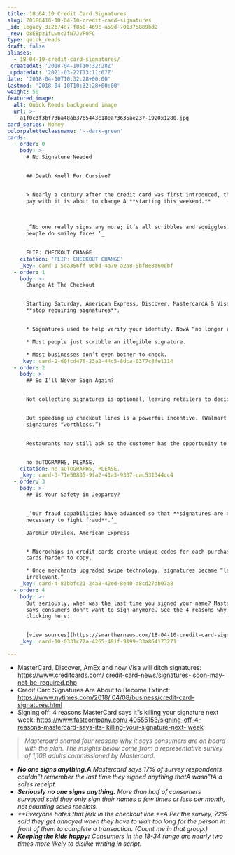 ```yaml
---
title: 18.04.10 Credit Card Signatures
slug: 20180410-18-04-10-credit-card-signatures
_id: legacy-312b74d7-f850-469c-a59d-701375889bd2
_rev: O8E8pz1fLwnc3fN7JVF0FC
type: quick_reads
draft: false
aliases:
  - 18-04-10-credit-card-signatures/
_createdAt: '2018-04-10T10:32:28Z'
_updatedAt: '2021-03-22T13:11:07Z'
date: '2018-04-10T10:32:28+00:00'
lastmod: '2018-04-10T10:32:28+00:00'
weight: 50
featured_image:
  alt: Quick Reads background image
  url: >-
    a1f0c3f3bf73ba48ab3765443c18ea73635ae237-1920x1280.jpg
card_series: Money
colorpaletteclassname: '--dark-green'
cards:
  - order: 0
    body: >-
      # No Signature Needed


      ## Death Knell For Cursive?


      > Nearly a century after the credit card was first introduced, the way you
      pay with it is about to change A **starting this weekend.**  
        
        
        
      _“No one really signs any more; it’s all scribbles and squiggles. Some
      people do smiley faces.’_


      FLIP: CHECKOUT CHANGE
    citation: 'FLIP: CHECKOUT CHANGE'
    _key: card-1-5da356ff-0ebd-4a70-a2a8-5bf8e8d60dbf
  - order: 1
    body: >-
      Change At The Checkout


      Starting Saturday, American Express, Discover, MastercardA & Visa will
      **stop requiring signatures**.


      * Signatures used to help verify your identity. NowA “no longer reliable.”

      * Most people just scribble an illegible signature.

      * Most businesses don’t even bother to check.
    _key: card-2-d0fcd478-23a2-44c5-8dca-0377c8fe1114
  - order: 2
    body: >-
      ## So I’ll Never Sign Again?


      Not collecting signatures is optional, leaving retailers to decide.


      But speeding up checkout lines is a powerful incentive. (Walmart calls
      signatures “worthless.”)


      Restaurants may still ask so the customer has the opportunity to tip.


      no auTOGRAPHS, PLEASE.
    citation: no auTOGRAPHS, PLEASE.
    _key: card-3-71e50835-9fa2-41a3-9337-cac531344cc4
  - order: 3
    body: >-
      ## Is Your Safety in Jeopardy?


      _‘Our fraud capabilities have advanced so that **signatures are no longer
      necessary to fight fraud**.’_  

      Jaromir Divilek, American Express


      * Microchips in credit cards create unique codes for each purchase, making
      cards harder to copy.

      * Once merchants upgraded swipe technology, signatures became “largely
      irrelevant.”
    _key: card-4-83bbfc21-24a8-42ed-8e40-a8cd27db07a8
  - order: 4
    body: >-
      But seriously, when was the last time you signed your name? Mastercard
      says consumers don't want to sign anymore. See the 4 reasons why by
      clicking here:


      [view sources](https://smarthernews.com/18-04-10-credit-card-signatures/)
    _key: card-10-0331c72a-4265-491f-9199-33a864173271

---
```

* MasterCard, Discover, AmEx and now Visa will ditch signatures: [https://www.creditcards.com/ credit-card-news/signatures- soon-may-not-be-required.php](https://www.creditcards.com/)
* Credit Card Signatures Are About to Become Extinct: [https://www.nytimes.com/2018/ 04/08/business/credit-card- signatures.html](https://www.nytimes.com/2018/)
* Signing off: 4 reasons MasterCard says it”s killing your signature next week: [https://www.fastcompany.com/ 40555153/signing-off-4- reasons-mastercard-says-its- killing-your-signature-next- week](https://www.fastcompany.com/)

> _Mastercard shared four reasons why it says consumers are on board with the plan. The insights below come from a representative survey of 1,108 adults commissioned by Mastercard._  
  


* _**No one signs anything.A** Mastercard says 17% of survey respondents couldn”t remember the last time they signed anything thatA wasn”tA a sales receipt._
* _**Seriously no one signs anything.** More than half of consumers surveyed said they only sign their names a few times or less per month, not counting sales receipts._
* _**Everyone hates that jerk in the checkout line.**A Per the survey, 72% said they get annoyed when they have to wait too long for the person in front of them to complete a transaction. (Count me in that group.)_
* _**Keeping the kids happy:** Consumers in the 18-34 range are nearly two times more likely to dislike writing in script._